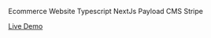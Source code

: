 Ecommerce Website
Typescript
NextJs
Payload CMS
Stripe

[Live Demo](https://e-commerce-ih.payloadcms.app/)
